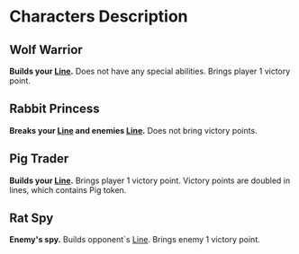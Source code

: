 # Characters Description

## Wolf Warrior

**Builds your [Line][line].** Does not have any special abilities. Brings player 1 victory point.

## Rabbit Princess

**Breaks your [Line][line] and enemies [Line][line].** Does not bring victory points.

## Pig Trader

**Builds your [Line][line].** Brings player 1 victory point. Victory points are doubled in lines, which contains Pig token.

## Rat Spy

**Enemy's spy.** Builds opponent`s [Line][line]. Brings enemy 1 victory point.

[line]: ComponentsAndTerminologyPage.md#the-line